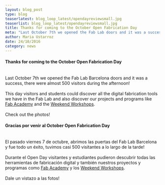 ```yaml
---
layout: blog_post
type: blog
teaserlatest: blog_loop_latest/opendayreviewsmall.jpg
teaserlist: blog_loop_latest/opendayreviewsmall.jpg
title: Thanks for coming to the October Open Fabrication Day
meta: "Last October 7th we opened the Fab Lab doors and it was a success, check out the photos!"
author: Maria Ustarroz
date: 24/10/2016
category: news
---
```


<h4>Thanks for coming to the October Open Fabrication Day</h4>
<br>
Last October 7th we opened the Fab Lab Barcelona doors and it was a success, there were almost 500 visitors during the afternoon!<br>
<br>
This day visitors and students could discover all the digital fabrication tools we have in the Fab Lab and also discover our projects and programs like <a href="http://fablabbcn.org/fab_academy.html">Fab Academy</a> and the <a href="http://fablabbcn.org/event/2016/09/09/weekendworkshopautumn.html">Weekend Workshops</a>.<br>
<br>
Check out the photos!<br>


<h4>Gracias por venir al October Open Fabrication Day</h4>
<br>
El pasado viernes 7 de octubre, abrimos las puertas del Fab Lab Barcelona y fue todo un éxito, tuvimos casi 500 visitantes a lo largo de la tarde!<br>
<br>
Durante el Open Day visitantes y estudiantes pudieron descubrir todas las herramientas de fabricación digital y también nuestros proyectos y programas como <a href="http://fablabbcn.org/fab_academy.html">Fab Academy</a> y los <a href="http://fablabbcn.org/event/2016/09/09/weekendworkshopautumn.html">Weekend Workshops</a>.<br>
<br>
Dale un vistazo a las fotos!<br>




